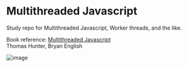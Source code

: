 # Multithreaded Javascript

Study repo for Multithreaded Javascript, Worker threads, and the like.

Book reference: [Multithreaded Javascript](https://www.oreilly.com/library/view/multithreaded-javascript/9781098104429/) <br>
Thomas Hunter, Bryan English

![image](https://github.com/gardusi/multithreaded-javascript/assets/25674800/e6c4c7c9-906f-4b5c-9b5c-e036de3a0a2e)
